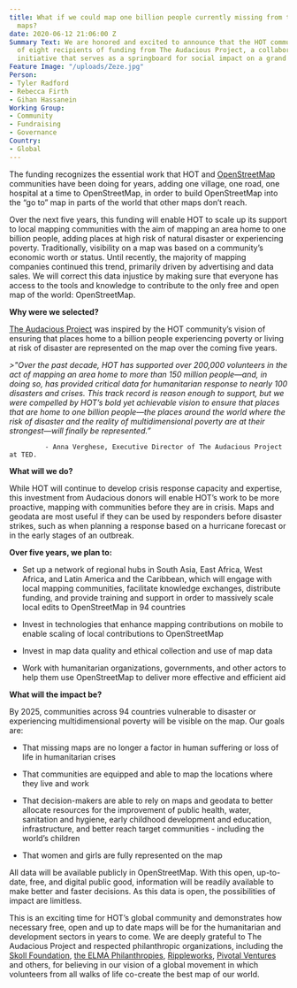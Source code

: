 ```yaml
---
title: What if we could map one billion people currently missing from the world’s
  maps?
date: 2020-06-12 21:06:00 Z
Summary Text: We are honored and excited to announce that the HOT community is one
  of eight recipients of funding from The Audacious Project, a collaborative philanthropic
  initiative that serves as a springboard for social impact on a grand scale.
Feature Image: "/uploads/Zeze.jpg"
Person:
- Tyler Radford
- Rebecca Firth
- Gihan Hassanein
Working Group:
- Community
- Fundraising
- Governance
Country:
- Global
---
```


The funding recognizes the essential work that HOT and [OpenStreetMap](https://www.openstreetmap.org) communities have been doing for years, adding one village, one road, one hospital at a time to OpenStreetMap, in order to build OpenStreetMap into the “go to” map in parts of the world that other maps don’t reach.

Over the next five years, this funding will enable HOT to scale up its support to local mapping communities with the aim of mapping an area home to one billion people, adding places at high risk of natural disaster or experiencing poverty. Traditionally, visibility on a map was based on a community’s economic worth or status. Until recently, the majority of mapping companies continued this trend, primarily driven by advertising and data sales. We will correct this data injustice by making sure that everyone has access to the tools and knowledge to contribute to the only free and open map of the world: OpenStreetMap.

**Why were we selected?**

[The Audacious Project](https://audaciousproject.org/) was inspired by the HOT community’s vision of ensuring that places home to a billion people experiencing poverty or living at risk of disaster are represented on the map over the coming five years.

*>"Over the past decade, HOT has supported over 200,000 volunteers in the act of mapping an area home to more than 150 million people—and, in doing so, has provided critical data for humanitarian response to nearly 100 disasters and crises. This track record is reason enough to support, but we were compelled by HOT’s bold yet achievable vision to ensure that places that are home to one billion people—the places around the world where the risk of disaster and the reality of multidimensional poverty are at their strongest—will finally be represented.”*

             - Anna Verghese, Executive Director of The Audacious Project at TED.

**What will we do?**

While HOT will continue to develop crisis response capacity and expertise, this investment from Audacious donors will enable HOT’s work to be more proactive, mapping with communities before they are in crisis. Maps and geodata are most useful if they can be used by responders before disaster strikes, such as when planning a response based on a hurricane forecast or in the early stages of an outbreak.

**Over five years, we plan to:**

* Set up a network of regional hubs in South Asia, East Africa, West Africa, and Latin America and the Caribbean, which will engage with local mapping communities, facilitate knowledge exchanges, distribute funding, and provide training and support in order to massively scale local edits to OpenStreetMap in 94 countries

* Invest in technologies that enhance mapping contributions on mobile to enable scaling of local contributions to OpenStreetMap

* Invest in map data quality and ethical collection and use of map data

* Work with humanitarian organizations, governments, and other actors to help them use OpenStreetMap to deliver more effective and efficient aid

**What will the impact be?**

By 2025, communities across 94 countries vulnerable to disaster or experiencing multidimensional poverty will be visible on the map. Our goals are:

* That missing maps are no longer a factor in human suffering or loss of life in humanitarian crises

* That communities are equipped and able to map the locations where they live and work

* That decision-makers are able to rely on maps and geodata to better allocate resources for the improvement of public health, water, sanitation and hygiene, early childhood development and education, infrastructure, and better reach target communities - including the world’s children

* That women and girls are fully represented on the map

All data will be available publicly in OpenStreetMap. With this open, up-to-date, free, and digital public good, information will be readily available to make better and faster decisions. As this data is open, the possibilities of impact are limitless.

This is an exciting time for HOT’s global community and demonstrates how necessary free, open and up to date maps will be for the humanitarian and development sectors in years to come. We are deeply grateful to The Audacious Project and respected philanthropic organizations, including the [Skoll Foundation](https://skoll.org/), [the ELMA Philanthropies](https://www.elmaphilanthropies.org/), [Rippleworks](http://www.rippleworks.org/), [Pivotal Ventures ](https://www.pivotalventures.org/)and others, for believing in our vision of a global movement in which volunteers from all walks of life co-create the best map of our world.